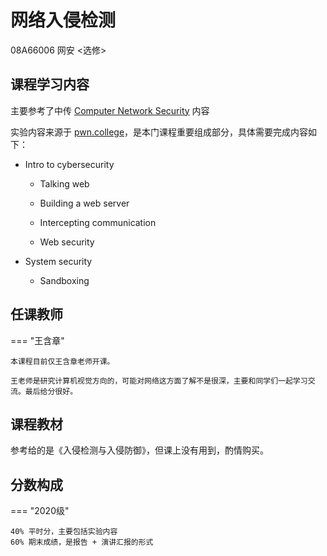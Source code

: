 # 网络入侵检测
<div class="badges">
<span class="badge course-id-badge"> 08A66006 </span>
<span class="badge selective-badge">网安 <选修></span>
</div>

## 课程学习内容

主要参考了中传 [Computer Network Security](https://c4pr1c3.github.io/cuc-wiki/ns/2021/index.html) 内容

实验内容来源于 [pwn.college](https://pwn.college)，是本门课程重要组成部分，具体需要完成内容如下：

- Intro to cybersecurity

    - Talking web

    - Building a web server

    - Intercepting communication

    - Web security

- System security

    - Sandboxing

## 任课教师

=== "王含章"

    本课程目前仅王含章老师开课。

    王老师是研究计算机视觉方向的，可能对网络这方面了解不是很深，主要和同学们一起学习交流。最后给分很好。

## 课程教材

参考给的是《入侵检测与入侵防御》，但课上没有用到，酌情购买。

## 分数构成

=== "2020级"

    40% 平时分，主要包括实验内容
    60% 期末成绩，是报告 + 演讲汇报的形式
